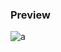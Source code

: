### Preview
![a](https://github.com/Eazvy/UILibs/blob/main/Librarys/Win/Screenshot%202022-12-04%20130652.png?raw=true)
